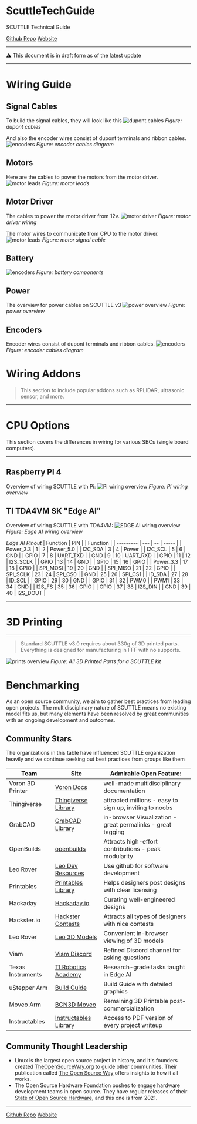 # ScuttleTechGuide
SCUTTLE Technical Guide

[Github Repo](https://github.com/dmalawey/ScuttleTechGuide ':class=button')
[Website](https://docsify-this.net/?basePath=https://raw.githubusercontent.com/dmalawey/ScuttleTechGuide/main&sidebar=true#/?show-page-options=true ':class=button')

---

:warning: This document is in draft form as of the latest update

---


# Wiring Guide

## Signal Cables
To build the signal cables, they will look like this
![dupont cables](image/wg_cables_dupont.png)
_Figure: dupont cables_

And also the encoder wires consist of dupont terminals and ribbon cables.
![encoders](image/wg_cable_encoder.png)
_Figure: encoder cables diagram_

## Motors

Here are the cables to power the motors from the motor driver.
![motor leads](image/wg_motor_leads.png)
_Figure: motor leads_

## Motor Driver

The cables to power the motor driver from 12v.
![motor driver](image/wg_motor_driver.png)
_Figure: motor driver wiring_

The motor wires to communicate from CPU to the motor driver.
![motor leads](image/wg_cable_motor_signal.png)
_Figure: motor signal cable_

## Battery
![encoders](image/wg_battery.png)
_Figure: battery components_

## Power

The overview for power cables on SCUTTLE v3
![power overview](image/wg_overview_power.png)
_Figure: power overview_

## Encoders
Encoder wires consist of dupont terminals and ribbon cables.
![encoders](image/wg_cable_encoder.png)
_Figure: encoder cables diagram_


# Wiring Addons
> This section to include popular addons such as RPLIDAR, ultrasonic sensor, and more.

---

# CPU Options
This section covers the differences in wiring for various SBCs (single board computers).

---

## Raspberry PI 4

Overview of wiring SCUTTLE with Pi:
![Pi wiring overview](image/wg_overview_pi.png)
_Figure: Pi wiring overview_

## TI TDA4VM SK "Edge AI"

Overview of wiring SCUTTLE with TDA4VM:
![EDGE AI wiring overview](image/wg_overview_TDA4VM.png)
_Figure: Edge AI wiring overview_


_Edge AI Pinout_
| Function  | PIN |    |  Function |
| --------- | --- | -- | ----- |
| Power_3.3 | 1   | 2  | Power_5.0 |
| I2C_SDA   | 3   | 4  | Power |
| I2C_SCL   | 5   | 6  | GND |
| GPIO      | 7   | 8  | UART_TXD |
| GND       | 9   | 10 | UART_RXD |
| GPIO      | 11  | 12 | I2S_SCLK |
| GPIO      | 13  | 14 | GND |
| GPIO      | 15  | 16 | GPIO |
| Power_3.3 | 17  | 18 | GPIO |
| SPI_MOSI  | 19  | 20 | GND |
| SPI_MISO  | 21  | 22 | GPIO |
| SPI_SCLK  | 23  | 24 | SPI_CS0 |
| GND       | 25  | 26 | SPI_CS1 |
| ID_SDA    | 27  | 28 | ID_SCL |
| GPIO      | 29  | 30 | GND |
| GPIO      | 31  | 32 | PWM0 |
| PWM1      | 33  | 34 | GND |
| I2S_FS    | 35  | 36 | GPIO |
| GPIO      | 37  | 38 | I2S_DIN |
| GND       | 39  | 40 | I2S_DOUT |

---

# 3D Printing

---

> Standard SCUTTLE v3.0 requires about 330g of 3D printed parts.  Everything is designed for manufacturing in FFF with no supports.

![prints overview](image/print_full_set.png)
_Figure: All 3D Printed Parts for a SCUTTLE kit_

# Benchmarking

As an open source community, we aim to gather best practices from leading open projects.  The multidisciplinary nature of SCUTTLE means no existing model fits us, but many elements have been resolved by great communities with an ongoing development and outcomes.

## Community Stars

The organizations in this table have influenced SCUTTLE organization heavily and we continue seeking out best practices from groups like them

| Team              | Site                                                                                          | Admirable Open Feature:                                     |
| ----------------- | --------------------------------------------------------------------------------------------- | ----------------------------------------------------------- |
| Voron 3D Printer  | [Voron Docs](https://docs.vorondesign.com/)                                                   | well-made multidisciplinary documentation                   |
| Thingiverse       | [Thingiverse Library](https://www.thingiverse.com/)                                           | attracted millions - easy to sign up, inviting to noobs     |
| GrabCAD           | [GrabCAD Library](https://grabcad.com/library)                                                | in-browser Visualization - great permalinks - great tagging |
| OpenBuilds        | [openbuilds](https://openbuilds.com/?o=l)                                                     | Attracts high-effort contributions - peak modularity        |
| Leo Rover         | [Leo Dev Resources](https://www.leorover.tech/developers)                                     | Use github for software development                         |
| Printables        | [Printables Library](https://www.printables.com/)                                             | Helps designers post designs with clear licensing           |
| Hackaday          | [Hackaday.io](https://www.hackaday.io/)                                                       | Curating well-engineered designs                            |
| Hackster.io       | [Hackster Contests](https://www.hackster.io/contests)                                         | Attracts all types of designers with nice contests          |
| Leo Rover         | [Leo 3D Models](https://a360.co/378zqRp)                                                      | Convenient in-browser viewing of 3D models                  |
| Viam              | [Viam Discord](https://discord.gg/viam)                                                       | Refined Discord channel for asking questions                |
| Texas Instruments | [TI Robotics Academy](https://dev.ti.com/tirex/global?id=com.ti.Jacinto%20Robotics%20Academy) | Research-grade tasks taught in Edge AI                      |
| uStepper Arm      | [Build Guide](https://qr.page/g/1PZfPMFuz8x)                                                  | Build Guide with detailed graphics                          |
| Moveo Arm         | [BCN3D Moveo](https://www.bcn3d.com/bcn3d-moveo-the-future-of-learning-robotic-arm/)          | Remaining 3D Printable post-commercialization               |
| Instructables     | [Instructables Library](https://www.instructables.com/projects)                               | Access to PDF version of every project writeup              |


## Community Thought Leadership

* Linux is the largest open source project in history, and it's founders created [TheOpenSourceWay.org](https://www.theopensourceway.org) to guide other communities.  Their publication called [The Open Source Way](https://www.theopensourceway.org/the_open_source_way-guidebook-2.0.html#_why_do_people_participate_in_open_source_communities) offers insights to how it all works.
* The Open Source Hardware Foundation pushes to engage hardware development teams in open source.  They have regular releases of their [State of Open Source Hardware](https://qr.scuttlerobot.org/g/58a4R641DBp), and this one is from 2021.

---

[Github Repo](https://github.com/dmalawey/ScuttleTechGuide ':class=button')
[Website](https://docsify-this.net/?basePath=https://raw.githubusercontent.com/dmalawey/ScuttleTechGuide/main&sidebar=true#/?show-page-options=true ':class=button')
